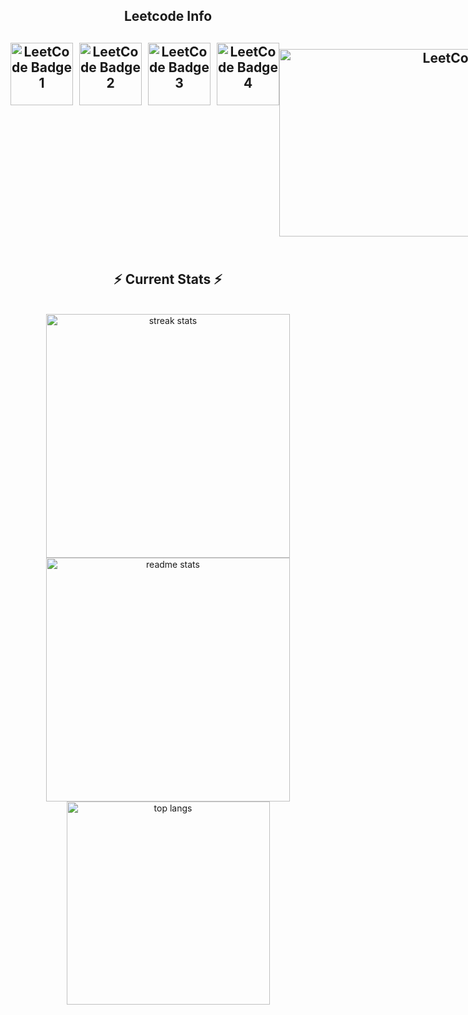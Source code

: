 <div align="center"> 

<!--   <h2>🐍 Contributions 🐍</h2>
  <img alt="snake eating my contributions" src="https://raw.githubusercontent.com/salesp07/salesp07/output/github-contribution-grid-snake.svg" />
</div> -->
<h2 align="center">Leetcode Info<h2>  
<div style="display: flex; flex-direction: column,">
  
  <div style="display: flex; gap: 10px; justify-content: center;">
    <a href="https://leetcode.com/vinayak2724/" target="_blank">
      <img src="https://leetcode.com/static/images/badges/2024/gif/2024-02.gif" alt="LeetCode Badge 1" height="100" width="100" />
    </a>
    <a href="https://leetcode.com/vinayak2724/" target="_blank">
      <img src="https://leetcode.com/static/images/badges/2024/gif/2024-03.gif" alt="LeetCode Badge 2" height="100" width="100" />
    </a>
    <a href="https://leetcode.com/vinayak2724/" target="_blank">
      <img src="https://assets.leetcode.com/static_assets/marketing/2024-200.gif" alt="LeetCode Badge 3" height="100" width="100" />
    </a>
    <a href="https://leetcode.com/vinayak2724/" target="_blank">
      <img src="https://assets.leetcode.com/static_assets/marketing/2024-100.gif" alt="LeetCode Badge 4" height="100" width="100" />
    </a>
  </div>

  <div style="margin-top: 10px;">
    <img src="https://leetcard.jacoblin.cool/vinayak2724?theme=dark&font=Nunito&ext=heatmap" 
         alt="LeetCode Stats" height="300" width="600" />
  </div>

</div>





<br/>
  <h2 align="center">⚡ Current Stats ⚡</h2>
<br>
<div align=center>
  <img width=390 src="https://streak-stats.demolab.com/?user=vinu2724&count_private=true&theme=react&border_radius=10" alt="streak stats"/>
  <img width=390 src="https://github-readme-stats.vercel.app/api?username=vinu2724&show_icons=true&theme=react&rank_icon=github&border_radius=10" alt="readme stats" />
  <img width=325 align="center" src="https://github-readme-stats.vercel.app/api/top-langs/?username=vinu2724&hide=HTML&langs_count=8&layout=compact&theme=react&border_radius=10&size_weight=0.5&count_weight=0.5&exclude_repo=github-readme-stats" alt="top langs" />
</div>

  <br/>

<br/><br/>
